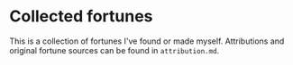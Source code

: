 Collected fortunes
==================

This is a collection of fortunes I've found or made myself. Attributions and
original fortune sources can be found in `attribution.md`.
